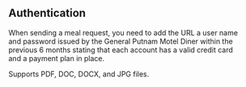 ## Authentication  
 
When sending a meal request, you need to add the URL a user name   
and password issued by the General Putnam Motel Diner within the    
previous 6 months stating that each account has a valid credit card  
and a payment plan in place.      

Supports PDF, DOC, DOCX, and JPG files.  

